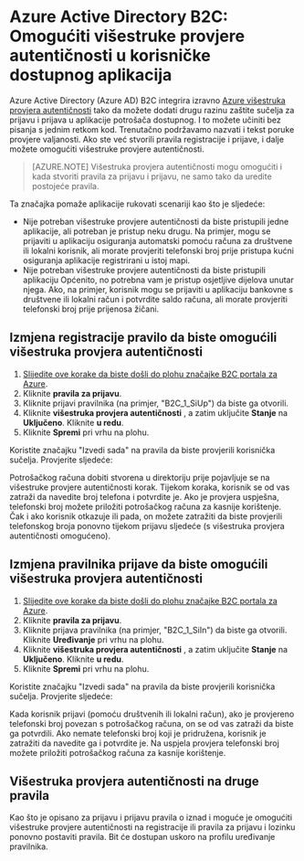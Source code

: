 <properties
    pageTitle="B2C Azure Active Directory: Višestruke provjere autentičnosti | Microsoft Azure"
    description="Kako omogućiti višestruke provjere autentičnosti u aplikacijama potrošača dostupnog osigurava Azure Active Directory B2C"
    services="active-directory-b2c"
    documentationCenter=""
    authors="swkrish"
    manager="msmbaldwin"
    editor="bryanla"/>

<tags
    ms.service="active-directory-b2c"
    ms.workload="identity"
    ms.tgt_pltfrm="na"
    ms.devlang="na"
    ms.topic="article"
    ms.date="07/24/2016"
    ms.author="swkrish"/>

# <a name="azure-active-directory-b2c-enable-multi-factor-authentication-in-your-consumer-facing-applications"></a>Azure Active Directory B2C: Omogućiti višestruke provjere autentičnosti u korisničke dostupnog aplikacija

Azure Active Directory (Azure AD) B2C integrira izravno [Azure višestruka provjera autentičnosti](../multi-factor-authentication/multi-factor-authentication.md) tako da možete dodati drugu razinu zaštite sučelja za prijavu i prijava u aplikacije potrošača dostupnog. I to možete učiniti bez pisanja s jednim retkom kod. Trenutačno podržavamo nazvati i tekst poruke provjere valjanosti. Ako ste već stvorili pravila registracije i prijave, i dalje možete omogućiti višestruke provjere autentičnosti.

> [AZURE.NOTE]
Višestruka provjera autentičnosti mogu omogućiti i kada stvoriti pravila za prijavu i prijavu, ne samo tako da uredite postojeće pravila.

Ta značajka pomaže aplikacije rukovati scenariji kao što je sljedeće:

- Nije potreban višestruke provjere autentičnosti da biste pristupili jedne aplikacije, ali potreban je pristup neku drugu. Na primjer, mogu se prijaviti u aplikaciju osiguranja automatski pomoću računa za društvene ili lokalni korisnik, ali morate provjeriti telefonski broj prije pristupa kućni osiguranja aplikacije registrirani u istoj mapi.
- Nije potreban višestruke provjere autentičnosti da biste pristupili aplikaciju Općenito, no potrebna vam je pristup osjetljive dijelova unutar njega. Ako, na primjer, korisnik mogu se prijaviti u aplikaciju bankovne s društvene ili lokalni račun i potvrdite saldo računa, ali morate provjeriti telefonski broj prije prijenosa žičani.

## <a name="modify-your-sign-up-policy-to-enable-multi-factor-authentication"></a>Izmjena registracije pravilo da biste omogućili višestruka provjera autentičnosti

1. [Slijedite ove korake da biste došli do plohu značajke B2C portala za Azure](active-directory-b2c-app-registration.md#navigate-to-the-b2c-features-blade).
2. Kliknite **pravila za prijavu**.
3. Kliknite prijavi pravilnika (na primjer, "B2C_1_SiUp") da biste ga otvorili.
4. Kliknite **višestruka provjera autentičnosti** , a zatim uključite **Stanje** na **Uključeno**. Kliknite **u redu**.
5. Kliknite **Spremi** pri vrhu na plohu.

Koristite značajku "Izvedi sada" na pravila da biste provjerili korisnička sučelja. Provjerite sljedeće:

Potrošačkog računa dobiti stvorena u direktoriju prije pojavljuje se na višestruke provjere autentičnosti korak. Tijekom koraka, korisnik se od vas zatraži da navedite broj telefona i potvrdite je. Ako je provjera uspješna, telefonski broj možete priložiti potrošačkog računa za kasnije korištenje. Čak i ako korisnik otkazuje ili pada, on možete zatražiti da biste provjerili telefonskog broja ponovno tijekom prijavu sljedeće (s višestruka provjera autentičnosti omogućeno).

## <a name="modify-your-sign-in-policy-to-enable-multi-factor-authentication"></a>Izmjena pravilnika prijave da biste omogućili višestruka provjera autentičnosti

1. [Slijedite ove korake da biste došli do plohu značajke B2C portala za Azure](active-directory-b2c-app-registration.md#navigate-to-the-b2c-features-blade).
2. Kliknite **pravila za prijavu**.
3. Kliknite prijava pravilnika (na primjer, "B2C_1_SiIn") da biste ga otvorili. Kliknite **Uređivanje** pri vrhu na plohu.
4. Kliknite **višestruka provjera autentičnosti** , a zatim uključite **Stanje** na **Uključeno**. Kliknite **u redu**.
5. Kliknite **Spremi** pri vrhu na plohu.

Koristite značajku "Izvedi sada" na pravila da biste provjerili korisnička sučelja. Provjerite sljedeće:

Kada korisnik prijavi (pomoću društvenih ili lokalni račun), ako je provjereno telefonski broj povezan s potrošačkog računa, on se od vas zatraži da biste ga potvrdili. Ako nemate telefonski broj koji je pridružena, korisnik je zatražiti da navedite ga i potvrdite je. Na uspjela provjera telefonski broj možete priložiti potrošačkog računa za kasnije korištenje.

## <a name="multi-factor-authentication-on-other-policies"></a>Višestruka provjera autentičnosti na druge pravila

Kao što je opisano za prijavu i prijavu pravila o iznad i moguće je omogućiti višestruke provjere autentičnosti na registracije ili pravila za prijavu i lozinku ponovno postaviti pravila. Bit će dostupan uskoro na profilu uređivanje pravilnika.
